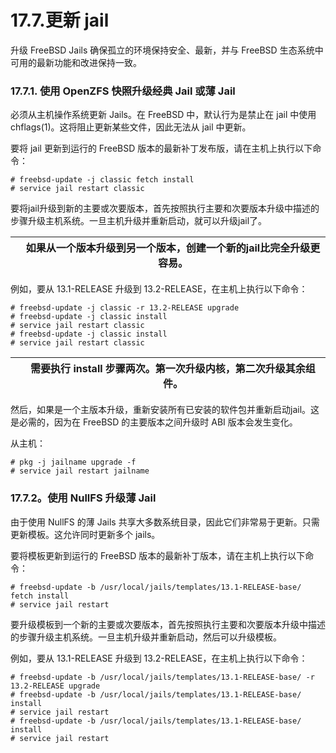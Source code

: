 # 17.7.更新 jail

升级 FreeBSD Jails 确保孤立的环境保持安全、最新，并与 FreeBSD 生态系统中可用的最新功能和改进保持一致。

### 17.7.1. 使用 OpenZFS 快照升级经典 Jail 或薄 Jail

必须从主机操作系统更新 Jails。在 FreeBSD 中，默认行为是禁止在 jail 中使用 chflags(1)。这将阻止更新某些文件，因此无法从 jail 中更新。

要将 jail 更新到运行的 FreeBSD 版本的最新补丁发布版，请在主机上执行以下命令：

```
# freebsd-update -j classic fetch install
# service jail restart classic
```

要将jail升级到新的主要或次要版本，首先按照执行主要和次要版本升级中描述的步骤升级主机系统。一旦主机升级并重新启动，就可以升级jail了。

|  | 如果从一个版本升级到另一个版本，创建一个新的jail比完全升级更容易。|
| -- | -------------------------------------------------------------------- |

例如，要从 13.1-RELEASE 升级到 13.2-RELEASE，在主机上执行以下命令：

```
# freebsd-update -j classic -r 13.2-RELEASE upgrade
# freebsd-update -j classic install
# service jail restart classic
# freebsd-update -j classic install
# service jail restart classic
```

|  | 需要执行 install 步骤两次。第一次升级内核，第二次升级其余组件。|
| -- | ----------------------------------------------------------------- |

然后，如果是一个主版本升级，重新安装所有已安装的软件包并重新启动jail。这是必需的，因为在 FreeBSD 的主要版本之间升级时 ABI 版本会发生变化。

 从主机：

```
# pkg -j jailname upgrade -f
# service jail restart jailname
```

### 17.7.2。使用 NullFS 升级薄 Jail

由于使用 NullFS 的薄 Jails 共享大多数系统目录，因此它们非常易于更新。只需更新模板。这允许同时更新多个 jails。

要将模板更新到运行的 FreeBSD 版本的最新补丁版本，请在主机上执行以下命令：

```
# freebsd-update -b /usr/local/jails/templates/13.1-RELEASE-base/ fetch install
# service jail restart
```

要升级模板到一个新的主要或次要版本，首先按照执行主要和次要版本升级中描述的步骤升级主机系统。一旦主机升级并重新启动，然后可以升级模板。

例如，要从 13.1-RELEASE 升级到 13.2-RELEASE，在主机上执行以下命令：

```
# freebsd-update -b /usr/local/jails/templates/13.1-RELEASE-base/ -r 13.2-RELEASE upgrade
# freebsd-update -b /usr/local/jails/templates/13.1-RELEASE-base/ install
# service jail restart
# freebsd-update -b /usr/local/jails/templates/13.1-RELEASE-base/ install
# service jail restart
```
